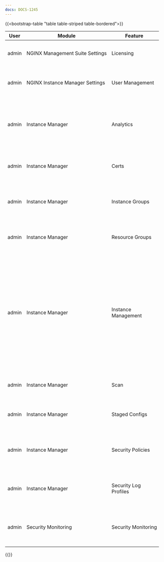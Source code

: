 ```yaml
---
docs: DOCS-1245
---
```


{{<bootstrap-table "table table-striped table-bordered">}}

| User  | Module                   | Feature               | Description         | Access&nbsp;Type |
|-------|--------------------------|-----------------------|-----------------------------------------------------------------------------------|-------------|
| admin | NGINX&nbsp;Management&nbsp;Suite&nbsp;Settings                | Licensing                    | Allows access to view and manage licenses          | CRUD |
| admin | NGINX Instance Manager Settings                  | User Management              | Allows access to view and manage roles, users, and user groups | CRUD |
| admin | Instance Manager         | Analytics             | Allows access to the analytics endpoints, including metrics, catalogs, and events | CRUD |
| admin | Instance Manager         | Certs                 | Allows access to view and manage certs for NGINX instances                        | CRUD |
| admin | Instance Manager         | Instance Groups       | Allows access to view and manage NGINX instance groups                            | CRUD |
| admin | Instance Manager         | Resource Groups       | Allows access to view and manage resource groups                                  | CRUD |
| admin | Instance Manager         | Instance Management   | Allows access to view and manage NGINX instances. Granting write access (Create, Update) allows a user to read and publish any valid certificate stored in NGINX Instance Manager by name. | CRUD |
| admin | Instance Manager         | Scan                  | Allows access to scan for NGINX Instances                                         | CRUD |
| admin | Instance Manager         | Staged Configs        | Allows access to view and manage staged NGINX configurations                      | CRUD |
| admin | Instance Manager         | Security Policies     | Allows access to view and manage NGINX App Protect Policies                       | CRUD |
| admin | Instance Manager         | Security Log Profiles | Allows access to view and manage NGINX App Protect Log Profiles                   | CRUD |
| admin | Security Monitoring      | Security&nbsp;Monitoring | Allows access to the Security Monitoring dashboard and APIs                       | CRUD |

{{</bootstrap-table>}}
